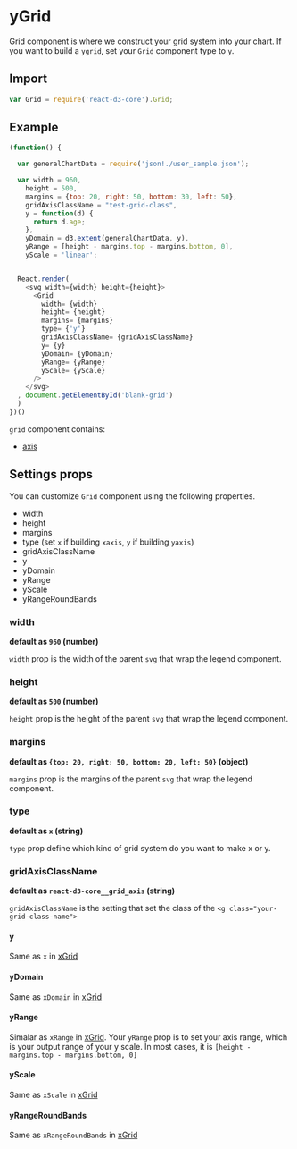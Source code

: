 # yGrid

Grid component is where we construct your grid system into your chart. If you want to build a `ygrid`, set your `Grid` component type to `y`.

## Import

```js
var Grid = require('react-d3-core').Grid;
```

## Example

```js
(function() {

  var generalChartData = require('json!./user_sample.json');

  var width = 960,
    height = 500,
    margins = {top: 20, right: 50, bottom: 30, left: 50},
    gridAxisClassName = "test-grid-class",
    y = function(d) {
      return d.age;
    },
    yDomain = d3.extent(generalChartData, y),
    yRange = [height - margins.top - margins.bottom, 0],
    yScale = 'linear';


  React.render(
    <svg width={width} height={height}>
      <Grid
        width= {width}
        height= {height}
        margins= {margins}
        type= {'y'}
        gridAxisClassName= {gridAxisClassName}
        y= {y}
        yDomain= {yDomain}
        yRange= {yRange}
        yScale= {yScale}
      />
    </svg>
  , document.getElementById('blank-grid')
  )
})()
```

`grid` component contains:

- [axis](./axis.md)

## Settings props

You can customize `Grid` component using the following properties.

- width
- height
- margins
- type (set `x` if building `xaxis`, `y` if building `yaxis`)
- gridAxisClassName
- y
- yDomain
- yRange
- yScale
- yRangeRoundBands

### width

**default as `960` (number)**

`width` prop is the width of the parent `svg` that wrap the legend component.

### height

**default as `500` (number)**

`height` prop is the height of the parent `svg` that wrap the legend component.

### margins

**default as `{top: 20, right: 50, bottom: 20, left: 50}` (object)**

`margins` prop is the margins of the parent `svg` that wrap the legend component.

### type

**default as `x` (string)**

`type` prop define which kind of grid system do you want to make x or y.

### gridAxisClassName

**default as `react-d3-core__grid_axis` (string)**

`gridAxisClassName` is the setting that set the class of the `<g class="your-grid-class-name">`

#### y

Same as `x` in [xGrid](./xgrid.md)

#### yDomain

Same as `xDomain` in [xGrid](./xgrid.md)

#### yRange

Simalar as `xRange` in [xGrid](./xgrid.md). Your `yRange` prop is to set your axis range, which is your output range of your y scale. In most cases, it is `[height - margins.top - margins.bottom, 0]`


#### yScale

Same as `xScale` in [xGrid](./xgrid.md)

#### yRangeRoundBands

Same as `xRangeRoundBands` in [xGrid](./xgrid.md)
